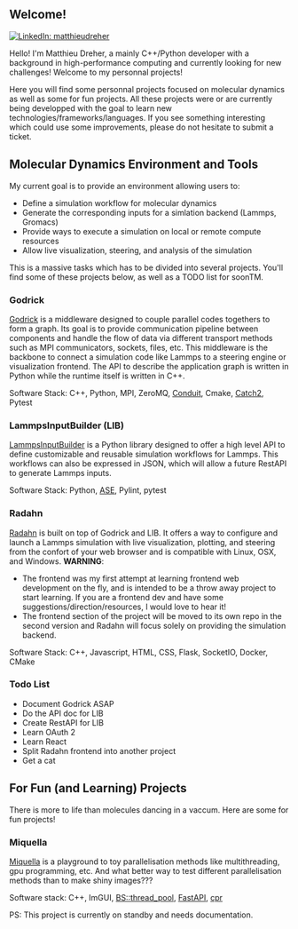 ## Welcome!

[![LinkedIn: matthieudreher](https://img.shields.io/badge/LinkedIn-0077B5?style=for-the-badge&logo=linkedin&logoColor=white)](https://www.linkedin.com/in/matthieu-dreher)

Hello! I'm Matthieu Dreher, a mainly C++/Python developer with a background in high-performance computing and currently looking for new challenges! Welcome to my personnal projects! 

Here you will find some personnal projects focused on molecular dynamics as well as some for fun projects. 
All these projects were or are currently being developped with the goal to learn new technologies/frameworks/languages. If you see something interesting which could use some improvements, please do not hesitate to submit a ticket.

## Molecular Dynamics Environment and Tools

My current goal is to provide an environment allowing users to:
- Define a simulation workflow for molecular dynamics
- Generate the corresponding inputs for a simlation backend (Lammps, Gromacs)
- Provide ways to execute a simulation on local or remote compute resources
- Allow live visualization, steering, and analysis of the simulation
  
This is a massive tasks which has to be divided into several projects. You'll find some of these projects below, as well as a TODO list for soonTM.

### Godrick

[Godrick](https://github.com/madreher/Godrick) is a middleware designed to couple parallel codes togethers to form a graph. Its goal is to provide communication pipeline between components and handle the flow of data via different transport methods such as MPI communicators, sockets, files, etc.
This middleware is the backbone to connect a simulation code like Lammps to a steering engine or visualization frontend. The API to describe the application graph is written in Python while the runtime itself is written in C++.

Software Stack: C++, Python, MPI, ZeroMQ, [Conduit](https://llnl-conduit.readthedocs.io/en/latest/index.html), Cmake, [Catch2](https://github.com/catchorg/Catch2), Pytest

### LammpsInputBuilder (LIB)

[LammpsInputBuilder](https://github.com/madreher/LammpsInputBuilder) is a Python library designed to offer a high level API to define customizable and reusable simulation workflows for Lammps. This workflows can also be expressed in JSON, which will allow a future RestAPI to generate Lammps inputs.

Software Stack: Python, [ASE](https://wiki.fysik.dtu.dk/ase/), Pylint, pytest

### Radahn 

[Radahn](https://github.com/madreher/radahn) is built on top of Godrick and LIB. It offers a way to configure and launch a Lammps simulation with live visualization, plotting, and steering from the confort of your web browser and is compatible with Linux, OSX, and Windows. 
**WARNING**: 
- The frontend was my first attempt at learning frontend web development on the fly, and is intended to be a throw away project to start learning. If you are a frontend dev and have some suggestions/direction/resources, I would love to hear it!
- The frontend section of the project will be moved to its own repo in the second version and Radahn will focus solely on providing the simulation backend.

Software Stack: C++, Javascript, HTML, CSS, Flask, SocketIO, Docker, CMake 

### Todo List
- Document Godrick ASAP
- Do the API doc for LIB
- Create RestAPI for LIB
- Learn OAuth 2
- Learn React
- Split Radahn frontend into another project
- Get a cat

## For Fun (and Learning) Projects

There is more to life than molecules dancing in a vaccum. Here are some for fun projects!

### Miquella 

[Miquella](https://github.com/madreher/miquella) is a playground to toy parallelisation methods like multithreading, gpu programming, etc. And what better way to test different parallelisation methods than to make shiny images???

Software stack: C++, ImGUI, [BS::thread_pool](https://github.com/bshoshany/thread-pool), [FastAPI](https://fastapi.tiangolo.com/), [cpr](https://github.com/libcpr/cpr)

PS: This project is currently on standby and needs documentation.




<!--
**madreher/madreher** is a ✨ _special_ ✨ repository because its `README.md` (this file) appears on your GitHub profile.

Here are some ideas to get you started:

- 🔭 I’m currently working on ...
- 🌱 I’m currently learning ...
- 👯 I’m looking to collaborate on ...
- 🤔 I’m looking for help with ...
- 💬 Ask me about ...
- 📫 How to reach me: ...
- 😄 Pronouns: ...
- ⚡ Fun fact: ...
-->
